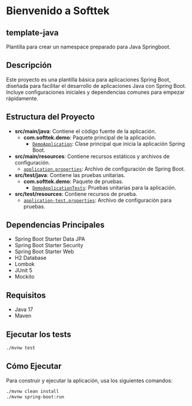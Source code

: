 # Bienvenido a Softtek

## template-java
Plantilla para crear un namespace preparado para Java Springboot.

## Descripción
Este proyecto es una plantilla básica para aplicaciones Spring Boot, diseñada para facilitar el desarrollo de aplicaciones Java con Spring Boot. Incluye configuraciones iniciales y dependencias comunes para empezar rápidamente.

## Estructura del Proyecto
- **src/main/java**: Contiene el código fuente de la aplicación.
  - **com.softtek.demo**: Paquete principal de la aplicación.
    - [`DemoApplication`](src/main/java/com/softtek/demo/DemoApplication.java): Clase principal que inicia la aplicación Spring Boot.
- **src/main/resources**: Contiene recursos estáticos y archivos de configuración.
  - [`application.properties`](src/main/resources/application.properties): Archivo de configuración de Spring Boot.
- **src/test/java**: Contiene las pruebas unitarias.
  - **com.softtek.demo**: Paquete de pruebas.
    - [`DemoApplicationTests`](src/test/java/com/softtek/demo/DemoApplicationTests.java): Pruebas unitarias para la aplicación.
- **src/test/resources**: Contiene recursos de prueba.
  - [`application-test.properties`](src/test/resources/config/application-test.properties): Archivo de configuración para pruebas.

## Dependencias Principales
- Spring Boot Starter Data JPA
- Spring Boot Starter Security
- Spring Boot Starter Web
- H2 Database
- Lombok
- JUnit 5
- Mockito

## Requisitos
- Java 17
- Maven

## Ejecutar los tests
```sh
./mvnw test
```

## Cómo Ejecutar
Para construir y ejecutar la aplicación, usa los siguientes comandos:

```sh
./mvnw clean install
./mvnw spring-boot:run
```
